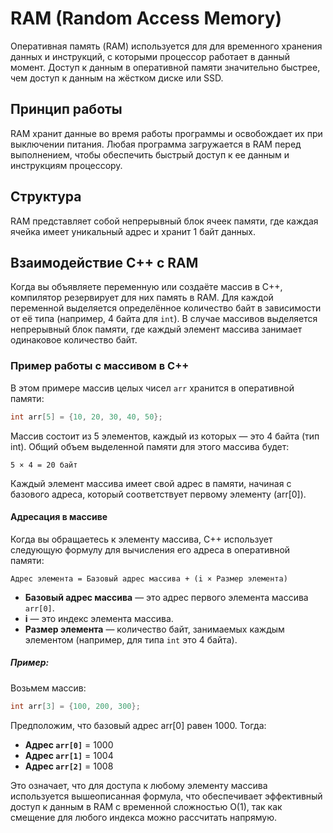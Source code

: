 # RAM (Random Access Memory)

Оперативная память (RAM) используется для для временного хранения данных и инструкций, с которыми процессор работает в данный момент. Доступ к данным в оперативной памяти значительно быстрее, чем доступ к данным на жёстком диске или SSD.

## Принцип работы

RAM хранит данные во время работы программы и освобождает их при выключении питания. Любая программа загружается в RAM перед выполнением, чтобы обеспечить быстрый доступ к ее данным и инструкциям процессору.

## Структура

RAM представляет собой непрерывный блок ячеек памяти, где каждая ячейка имеет уникальный адрес и хранит 1 байт данных.

## Взаимодействие C++ с RAM

Когда вы объявляете переменную или создаёте массив в C++, компилятор резервирует для них память в RAM. Для каждой переменной выделяется определённое количество байт в зависимости от её типа (например, 4 байта для `int`). В случае массивов выделяется непрерывный блок памяти, где каждый элемент массива занимает одинаковое количество байт.

### Пример работы с массивом в C++

В этом примере массив целых чисел `arr` хранится в оперативной памяти:

```cpp
int arr[5] = {10, 20, 30, 40, 50};
```

Массив состоит из 5 элементов, каждый из которых — это 4 байта (тип int). Общий объем выделенной памяти для этого массива будет:

```
5 × 4 = 20 байт
```

Каждый элемент массива имеет свой адрес в памяти, начиная с базового адреса, который соответствует первому элементу (arr[0]).

#### Адресация в массиве

Когда вы обращаетесь к элементу массива, C++ использует следующую формулу для вычисления его адреса в оперативной памяти:

```
Адрес элемента = Базовый адрес массива + (i × Размер элемента)
```

- **Базовый адрес массива** — это адрес первого элемента массива `arr[0]`.
- **i** — это индекс элемента массива.
- **Размер элемента** — количество байт, занимаемых каждым элементом (например, для типа `int` это 4 байта).

##### Пример:

Возьмем массив:

```cpp
int arr[3] = {100, 200, 300};
```

Предположим, что базовый адрес arr[0] равен 1000. Тогда:
- **Адрес `arr[0]`** = 1000
- **Адрес `arr[1]`** = 1004
- **Адрес `arr[2]`** = 1008

Это означает, что для доступа к любому элементу массива используется вышеописанная формула, что обеспечивает эффективный доступ к данным в RAM с временной сложностью O(1), так как смещение для любого индекса можно рассчитать напрямую.